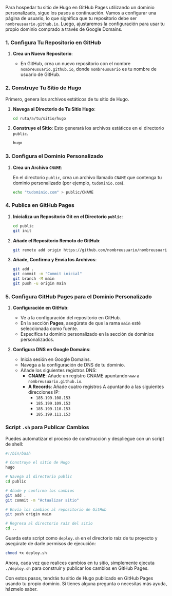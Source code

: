 Para hospedar tu sitio de Hugo en GitHub Pages utilizando un dominio personalizado, sigue los pasos a continuación. Vamos a configurar una página de usuario, lo que significa que tu repositorio debe ser `nombreusuario.github.io`. Luego, ajustaremos la configuración para usar tu propio dominio comprado a través de Google Domains.

### 1. Configura Tu Repositorio en GitHub

1. **Crea un Nuevo Repositorio**:

   - En GitHub, crea un nuevo repositorio con el nombre `nombreusuario.github.io`, donde `nombreusuario` es tu nombre de usuario de GitHub.

### 2. Construye Tu Sitio de Hugo

Primero, genera los archivos estáticos de tu sitio de Hugo.

1. **Navega al Directorio de Tu Sitio Hugo**:

   ```bash
   cd ruta/a/tu/sitio/hugo
   ```

2. **Construye el Sitio**: Esto generará los archivos estáticos en el directorio `public`.

   ```bash
   hugo
   ```

### 3. Configura el Dominio Personalizado

1. **Crea un Archivo `CNAME`**:

   En el directorio `public`, crea un archivo llamado `CNAME` que contenga tu dominio personalizado (por ejemplo, `tudominio.com`).

   ```bash
   echo "tudominio.com" > public/CNAME
   ```

### 4. Publica en GitHub Pages

1. **Inicializa un Repositorio Git en el Directorio `public`**:

   ```bash
   cd public
   git init
   ```

2. **Añade el Repositorio Remoto de GitHub**:

   ```bash
   git remote add origin https://github.com/nombreusuario/nombreusuario.github.io.git
   ```

3. **Añade, Confirma y Envía los Archivos**:

   ```bash
   git add .
   git commit -m "Commit inicial"
   git branch -M main
   git push -u origin main
   ```

### 5. Configura GitHub Pages para el Dominio Personalizado

1. **Configuración en GitHub**:

   - Ve a la configuración del repositorio en GitHub.
   - En la sección **Pages**, asegúrate de que la rama `main` esté seleccionada como fuente.
   - Especifica tu dominio personalizado en la sección de dominios personalizados.

2. **Configura DNS en Google Domains**:

   - Inicia sesión en Google Domains.
   - Navega a la configuración de DNS de tu dominio.
   - Añade los siguientes registros DNS:
     - **CNAME**: Añade un registro CNAME apuntando `www` a `nombreusuario.github.io`.
     - **A Records**: Añade cuatro registros A apuntando a las siguientes direcciones IP:
       - `185.199.108.153`
       - `185.199.109.153`
       - `185.199.110.153`
       - `185.199.111.153`

### Script `.sh` para Publicar Cambios

Puedes automatizar el proceso de construcción y despliegue con un script de shell:

```bash
#!/bin/bash

# Construye el sitio de Hugo
hugo

# Navega al directorio public
cd public

# Añade y confirma los cambios
git add .
git commit -m "Actualizar sitio"

# Envía los cambios al repositorio de GitHub
git push origin main

# Regresa al directorio raíz del sitio
cd ..
```

Guarda este script como `deploy.sh` en el directorio raíz de tu proyecto y asegúrate de darle permisos de ejecución:

```bash
chmod +x deploy.sh
```

Ahora, cada vez que realices cambios en tu sitio, simplemente ejecuta `./deploy.sh` para construir y publicar los cambios en GitHub Pages.

Con estos pasos, tendrás tu sitio de Hugo publicado en GitHub Pages usando tu propio dominio. Si tienes alguna pregunta o necesitas más ayuda, házmelo saber.
